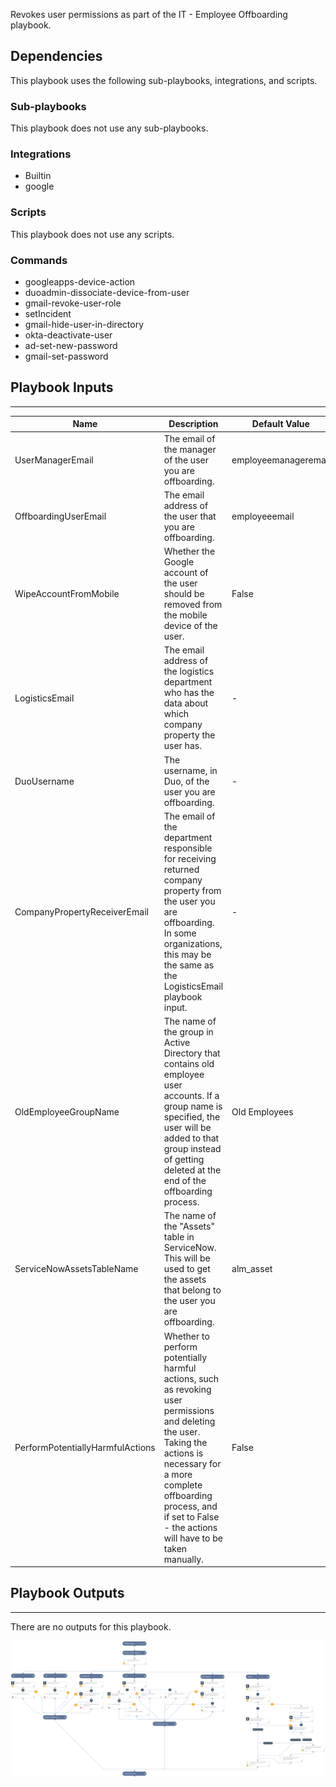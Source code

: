 Revokes user permissions as part of the IT - Employee Offboarding playbook.

## Dependencies
This playbook uses the following sub-playbooks, integrations, and scripts.

### Sub-playbooks
This playbook does not use any sub-playbooks.

### Integrations
* Builtin
* google

### Scripts
This playbook does not use any scripts.

### Commands
* googleapps-device-action
* duoadmin-dissociate-device-from-user
* gmail-revoke-user-role
* setIncident
* gmail-hide-user-in-directory
* okta-deactivate-user
* ad-set-new-password
* gmail-set-password

## Playbook Inputs
---

| **Name** | **Description** | **Default Value** | **Source** | **Required** |
| --- | --- | --- | --- | --- |
| UserManagerEmail | The email of the manager of the user you are offboarding. | employeemanageremail | incident | Optional |
| OffboardingUserEmail | The email address of the user that you are offboarding. | employeeemail | incident | Required |
| WipeAccountFromMobile | Whether the Google account of the user should be removed from the mobile device of the user. | False | -  | Optional |
| LogisticsEmail | The email address of the logistics department who has the data about which company property the user has. | - | - | Optional |
| DuoUsername | The username, in Duo, of the user you are offboarding. | - | - | Optional |
| CompanyPropertyReceiverEmail | The email of the department responsible for receiving returned company property from the user you are offboarding. In some organizations, this may be the same as the LogisticsEmail playbook input. | - | - | Optional |
| OldEmployeeGroupName | The name of the group in Active Directory that contains old employee user accounts. If a group name is specified, the user will be added to that group instead of getting deleted at the end of the offboarding process. | Old Employees | - | Optional |
| ServiceNowAssetsTableName | The name of the "Assets" table in ServiceNow. This will be used to get the assets that belong to the user you are offboarding. | alm_asset | - | Optional |
| PerformPotentiallyHarmfulActions | Whether to perform potentially harmful actions, such as revoking user permissions and deleting the user. Taking the actions is necessary for a more complete offboarding process, and if set to False - the actions will have to be taken manually. | False | - | Required |

## Playbook Outputs
---
There are no outputs for this playbook.

![Employee_Offboarding_Revoke_Permissions](https://raw.githubusercontent.com/demisto/content/1bdd5229392bd86f0cc58265a24df23ee3f7e662/docs/images/playbooks/Employee_Offboarding_Revoke_Permissions.png)
